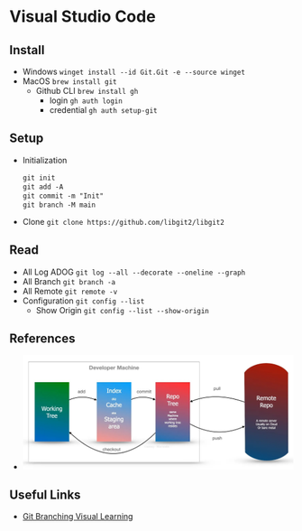 # Visual Studio Code



## Install
- Windows `winget install --id Git.Git -e --source winget`
- MacOS `brew install git`
    - Github CLI `brew install gh`
      - login `gh auth login`
      - credential `gh auth setup-git`

## Setup

- Initialization
    ```
    git init
    git add -A
    git commit -m "Init"
    git branch -M main
    ```
- Clone `git clone https://github.com/libgit2/libgit2`


## Read
- All Log ADOG `git log --all --decorate --oneline --graph`
- All Branch `git branch -a`
- All Remote `git remote -v`
- Configuration `git config --list`
  - Show Origin `git config --list --show-origin`

## References
- ![threetreem](threetreem.jpg)

## Useful Links
- [Git Branching Visual Learning](https://pcottle.github.io/learnGitBranching/)